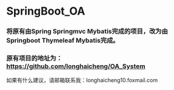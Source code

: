 # SpringBoot_OA
### 将原有由Spring Springmvc Mybatis完成的项目，改为由Springboot Thymeleaf Mybatis完成。
### 原有项目的地址为：https://github.com/longhaicheng/OA_System
如果有什么建议，请邮箱联系我：longhaicheng10.foxmail.com
